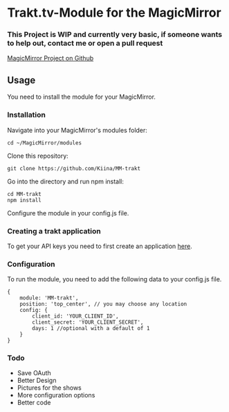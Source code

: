 # Trakt.tv-Module for the MagicMirror
### This Project is WIP and currently very basic, if someone wants to help out, contact me or open a pull request

[MagicMirror Project on Github](https://github.com/MichMich/MagicMirror/)

## Usage

You need to install the module for your MagicMirror.

### Installation

Navigate into your MagicMirror's modules folder:

```shell
cd ~/MagicMirror/modules
```
Clone this repository:
```shell
git clone https://github.com/Kiina/MM-trakt
```
Go into the directory and run npm install:
```shell
cd MM-trakt
npm install
```
Configure the module in your config.js file.


### Creating a trakt application

To get your API keys you need to first create an application [here](https://trakt.tv/oauth/applications/new).


### Configuration

To run the module, you need to add the following data to your config.js file.

```
{
	module: 'MM-trakt',
	position: 'top_center', // you may choose any location
	config: {
		client_id: 'YOUR_CLIENT_ID',
		client_secret: 'YOUR_CLIENT_SECRET',
		days: 1 //optional with a default of 1
	}
}
```

### Todo

* Save OAuth
* Better Design
* Pictures for the shows
* More configuration options
* Better code
